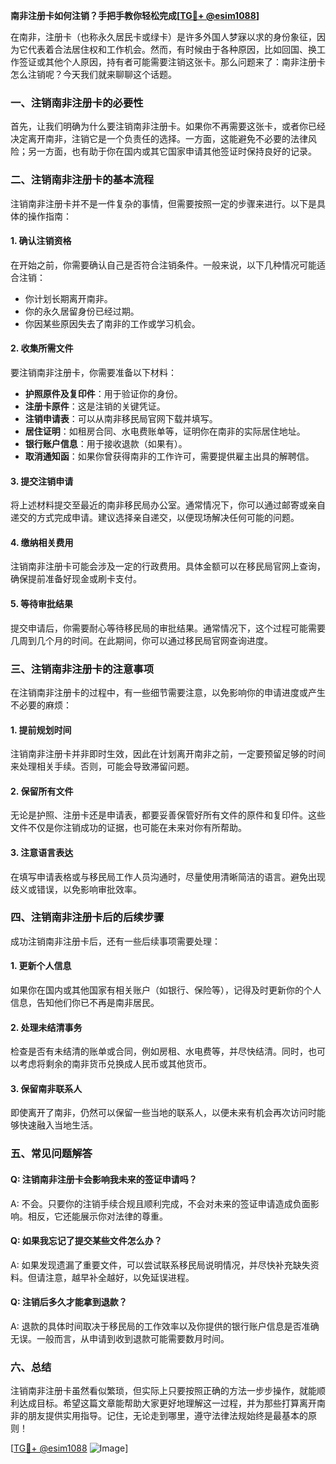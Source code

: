 **南非注册卡如何注销？手把手教你轻松完成[[TG💪+ @esim1088](https://t.me/s/esim1088)]**

在南非，注册卡（也称永久居民卡或绿卡）是许多外国人梦寐以求的身份象征，因为它代表着合法居住权和工作机会。然而，有时候由于各种原因，比如回国、换工作签证或其他个人原因，持有者可能需要注销这张卡。那么问题来了：南非注册卡怎么注销呢？今天我们就来聊聊这个话题。

### 一、注销南非注册卡的必要性

首先，让我们明确为什么要注销南非注册卡。如果你不再需要这张卡，或者你已经决定离开南非，注销它是一个负责任的选择。一方面，这能避免不必要的法律风险；另一方面，也有助于你在国内或其它国家申请其他签证时保持良好的记录。

### 二、注销南非注册卡的基本流程

注销南非注册卡并不是一件复杂的事情，但需要按照一定的步骤来进行。以下是具体的操作指南：

#### 1. 确认注销资格
在开始之前，你需要确认自己是否符合注销条件。一般来说，以下几种情况可能适合注销：
- 你计划长期离开南非。
- 你的永久居留身份已经过期。
- 你因某些原因失去了南非的工作或学习机会。

#### 2. 收集所需文件
要注销南非注册卡，你需要准备以下材料：
- **护照原件及复印件**：用于验证你的身份。
- **注册卡原件**：这是注销的关键凭证。
- **注销申请表**：可以从南非移民局官网下载并填写。
- **居住证明**：如租房合同、水电费账单等，证明你在南非的实际居住地址。
- **银行账户信息**：用于接收退款（如果有）。
- **取消通知函**：如果你曾获得南非的工作许可，需要提供雇主出具的解聘信。

#### 3. 提交注销申请
将上述材料提交至最近的南非移民局办公室。通常情况下，你可以通过邮寄或亲自递交的方式完成申请。建议选择亲自递交，以便现场解决任何可能的问题。

#### 4. 缴纳相关费用
注销南非注册卡可能会涉及一定的行政费用。具体金额可以在移民局官网上查询，确保提前准备好现金或刷卡支付。

#### 5. 等待审批结果
提交申请后，你需要耐心等待移民局的审批结果。通常情况下，这个过程可能需要几周到几个月的时间。在此期间，你可以通过移民局官网查询进度。

### 三、注销南非注册卡的注意事项

在注销南非注册卡的过程中，有一些细节需要注意，以免影响你的申请进度或产生不必要的麻烦：

#### 1. 提前规划时间
注销南非注册卡并非即时生效，因此在计划离开南非之前，一定要预留足够的时间来处理相关手续。否则，可能会导致滞留问题。

#### 2. 保留所有文件
无论是护照、注册卡还是申请表，都要妥善保管好所有文件的原件和复印件。这些文件不仅是你注销成功的证据，也可能在未来对你有所帮助。

#### 3. 注意语言表达
在填写申请表格或与移民局工作人员沟通时，尽量使用清晰简洁的语言。避免出现歧义或错误，以免影响审批效率。

### 四、注销南非注册卡后的后续步骤

成功注销南非注册卡后，还有一些后续事项需要处理：

#### 1. 更新个人信息
如果你在国内或其他国家有相关账户（如银行、保险等），记得及时更新你的个人信息，告知他们你已不再是南非居民。

#### 2. 处理未结清事务
检查是否有未结清的账单或合同，例如房租、水电费等，并尽快结清。同时，也可以考虑将剩余的南非货币兑换成人民币或其他货币。

#### 3. 保留南非联系人
即使离开了南非，仍然可以保留一些当地的联系人，以便未来有机会再次访问时能够快速融入当地生活。

### 五、常见问题解答

#### Q: 注销南非注册卡会影响我未来的签证申请吗？
A: 不会。只要你的注销手续合规且顺利完成，不会对未来的签证申请造成负面影响。相反，它还能展示你对法律的尊重。

#### Q: 如果我忘记了提交某些文件怎么办？
A: 如果发现遗漏了重要文件，可以尝试联系移民局说明情况，并尽快补充缺失资料。但请注意，越早补全越好，以免延误进程。

#### Q: 注销后多久才能拿到退款？
A: 退款的具体时间取决于移民局的工作效率以及你提供的银行账户信息是否准确无误。一般而言，从申请到收到退款可能需要数月时间。

### 六、总结

注销南非注册卡虽然看似繁琐，但实际上只要按照正确的方法一步步操作，就能顺利达成目标。希望这篇文章能帮助大家更好地理解这一过程，并为那些打算离开南非的朋友提供实用指导。记住，无论走到哪里，遵守法律法规始终是最基本的原则！

[[TG💪+ @esim1088](https://t.me/s/esim1088) ![Image](https://i.postimg.cc/4NQfJmqS/Snipaste-2025-05-13-00-14-12.png)]
